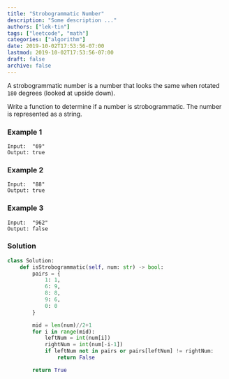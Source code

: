 ```yaml
---
title: "Strobogrammatic Number"
description: "Some description ..."
authors: ["lek-tin"]
tags: ["leetcode", "math"]
categories: ["algorithm"]
date: 2019-10-02T17:53:56-07:00
lastmod: 2019-10-02T17:53:56-07:00
draft: false
archive: false
---
```

A strobogrammatic number is a number that looks the same when rotated `180` degrees (looked at upside down).  

Write a function to determine if a number is strobogrammatic. The number is represented as a string.  

### Example 1
```
Input:  "69"
Output: true
```
### Example 2
```
Input:  "88"
Output: true
```
### Example 3
```
Input:  "962"
Output: false
```

### Solution
```python
class Solution:
    def isStrobogrammatic(self, num: str) -> bool:
        pairs = {
            1: 1,
            6: 9,
            8: 8,
            9: 6,
            0: 0
        }

        mid = len(num)//2+1
        for i in range(mid):
            leftNum = int(num[i])
            rightNum = int(num[-i-1])
            if leftNum not in pairs or pairs[leftNum] != rightNum:
                return False

        return True
```